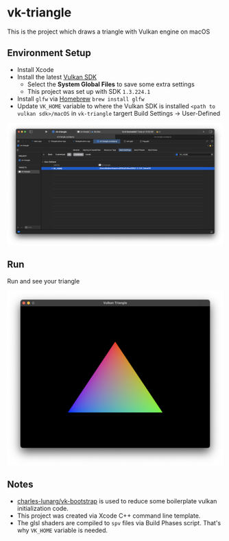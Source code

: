 # vk-triangle

This is the project which draws a triangle with Vulkan engine on macOS

## Environment Setup

-   Install Xcode
-   Install the latest [Vulkan SDK](https://vulkan.lunarg.com/sdk/home)
    -   Select the **System Global Files** to save some extra settings
    -   This project was set up with SDK `1.3.224.1`
-   Install `glfw` via [Homebrew](https://brew.sh/) `brew install glfw`
-   Update `VK_HOME` variable to where the Vulkan SDK is installed `<path to vulkan sdk>/macOS` in `vk-triangle` targert Build Settings -> User-Defined

![vk-home-setting](vk-triangle-vk-home-setting.png)

## Run

Run and see your triangle

![triangle](triangle.png)

## Notes

-   [charles-lunarg/vk-bootstrap](https://github.com/charles-lunarg/vk-bootstrap) is used to reduce some boilerplate vulkan initialization code.
-   This project was created via Xcode C++ command line template.
-   The glsl shaders are compiled to `spv` files via Build Phases script. That's why `VK_HOME` variable is needed.
